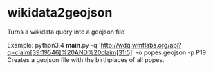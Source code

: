 # wikidata2geojson
Turns a wikidata query into a geojson file

Example: 
python3.4 __main__.py -q 'http://wdq.wmflabs.org/api?q=claim[39:19546]%20AND%20claim[31:5]' -o popes.geojson -p P19
Creates a geojson file with the birthplaces of all popes. 

